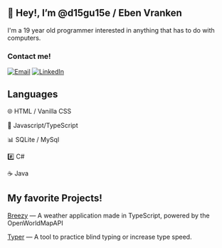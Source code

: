 ## 👋 Hey!, I’m @d15gu15e / Eben Vranken

I'm a 19 year old programmer interested in anything that has to do
with computers. 

### Contact me!
[![Email](https://img.shields.io/badge/-Gmail-000?logo=gmail)](
d15gu15s@protonmail.com)
[![LinkedIn](https://img.shields.io/badge/LinkedIn-000?logo=linkedin)](https://www.linkedin.com/in/eben-vranken-66b053224/)

## Languages
🌐 HTML / Vanilla CSS

📜 Javascript/TypeScript

📊 SQLite / MySql

#️⃣ C#

☕ Java

## My favorite Projects!
[Breezy](https://d15gu15e.github.io/breezy/) — A weather application made in TypeScript, powered by the OpenWorldMapAPI

[Typer](https://d15gu15e.github.io/typer/) — A tool to practice blind typing or increase type speed.

